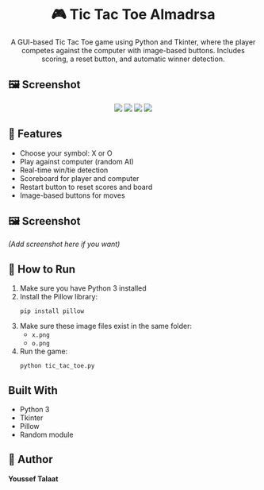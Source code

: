 <h1 align="center">🎮 Tic Tac Toe Almadrsa</h1>

<p align="center">A GUI-based Tic Tac Toe game using Python and Tkinter, where the player competes against the computer with image-based buttons. Includes scoring, a reset button, and automatic winner detection.</p>

<h2>🖼️ Screenshot</h2>
<div align="center">
<img src="Screenshoot2.png" />
<img src="Screenshoot3.png" />
<img src="Screenshoot4.png" />
<img src="Screenshoot1.png" />

</div>
<h2>📌 Features</h2>
<ul>
  <li>Choose your symbol: X or O</li>
  <li>Play against computer (random AI)</li>
  <li>Real-time win/tie detection</li>
  <li>Scoreboard for player and computer</li>
  <li>Restart button to reset scores and board</li>
  <li>Image-based buttons for moves</li>
</ul>

<h2>🖼️ Screenshot</h2>
<p><i>(Add screenshot here if you want)</i></p>

<h2>🚀 How to Run</h2>
<ol>
  <li>Make sure you have Python 3 installed</li>
  <li>Install the Pillow library:</li>
  <pre><code>pip install pillow</code></pre>
  <li>Make sure these image files exist in the same folder:
    <ul>
      <li><code>x.png</code></li>
      <li><code>o.png</code></li>
    </ul>
  </li>
  <li>Run the game:</li>
  <pre><code>python tic_tac_toe.py</code></pre>
</ol>

<h2>Built With</h2>
<ul>
  <li>Python 3</li>
  <li>Tkinter</li>
  <li>Pillow</li>
  <li>Random module</li>
</ul>

<h2>👤 Author</h2>
<p><strong>Youssef Talaat</strong></p>
